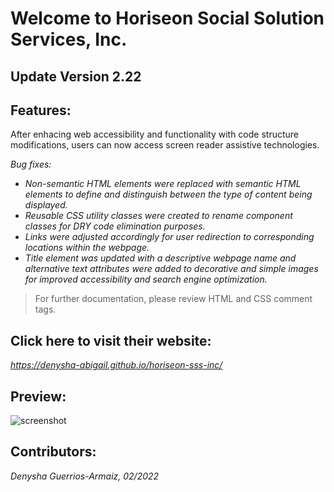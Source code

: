 # Welcome to Horiseon Social Solution Services, Inc.

## Update Version 2.22

## Features:

After enhacing web accessibility and functionality with code structure modifications, users can now access screen reader assistive technologies.

*Bug fixes:* 

- *Non-semantic HTML elements were replaced with semantic HTML elements to define and distinguish between the type of content being displayed.*
- *Reusable CSS utility classes were created to rename component classes for DRY code elimination purposes.*
- *Links were adjusted accordingly for user redirection to corresponding locations within the webpage.*
- *Title element was updated with a descriptive webpage name and alternative text attributes were added to decorative and simple images for improved accessibility and search engine optimization.*

> For further documentation, please review HTML and CSS comment tags.

## Click here to visit their website:
*https://denysha-abigail.github.io/horiseon-sss-inc/*

## Preview:
![screenshot](/assets/images/horiseon-inc-page-demo.png)

## Contributors:
*Denysha Guerrios-Armaiz, 02/2022*